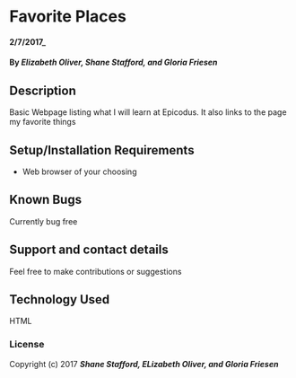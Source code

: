 # Favorite Places
#### 2/7/2017_
#### By _**Elizabeth Oliver, Shane Stafford, and Gloria Friesen**_
## Description
Basic Webpage listing what I will learn at Epicodus. It also links to the page my favorite things
## Setup/Installation Requirements
  * Web browser of your choosing
## Known Bugs
Currently bug free
## Support and contact details
Feel free to make contributions or suggestions
## Technology Used
HTML
### License
Copyright (c) 2017 **_Shane Stafford, ELizabeth Oliver, and Gloria Friesen_**
